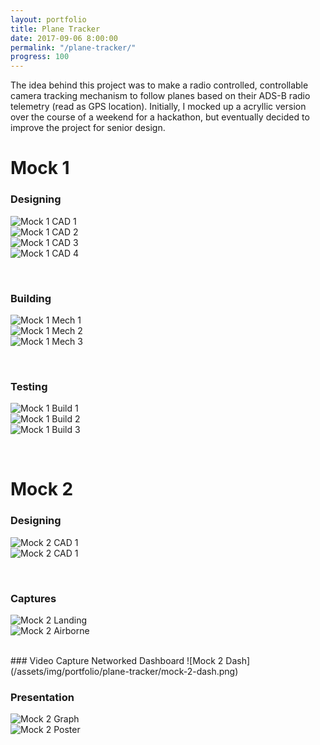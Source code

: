 ```yaml
---
layout: portfolio
title: Plane Tracker
date: 2017-09-06 8:00:00
permalink: "/plane-tracker/"
progress: 100
---
```


The idea behind this project was to make a radio controlled, controllable camera tracking mechanism to follow planes based on their ADS-B radio telemetry (read as GPS location). Initially, I mocked up a acryllic version over the course of a weekend for a hackathon, but eventually decided to improve the project for senior design.

# Mock 1

### Designing
![Mock 1 CAD 1](/assets/img/portfolio/plane-tracker/mock-1-cad-1.png)
<br>
![Mock 1 CAD 2](/assets/img/portfolio/plane-tracker/mock-1-cad-2.png)
<br>
![Mock 1 CAD 3](/assets/img/portfolio/plane-tracker/mock-1-cad-4.png)
<br>
![Mock 1 CAD 4](/assets/img/portfolio/plane-tracker/mock-1-cad-3.png)

<br>

### Building
![Mock 1 Mech 1](/assets/img/portfolio/plane-tracker/mock-1-mech-1.jpg)
<br>
![Mock 1 Mech 2](/assets/img/portfolio/plane-tracker/mock-1-mech-2.jpg)
<br>
![Mock 1 Mech 3](/assets/img/portfolio/plane-tracker/mock-1-mech-3.jpg)

<br>

### Testing
![Mock 1 Build 1](/assets/img/portfolio/plane-tracker/mock-1-build-1.gif)
<br>
![Mock 1 Build 2](/assets/img/portfolio/plane-tracker/mock-1-build-2.jpg)
<br>
![Mock 1 Build 3](/assets/img/portfolio/plane-tracker/mock-1-build-3.gif)

<br>


# Mock 2

### Designing
![Mock 2 CAD 1](/assets/img/portfolio/plane-tracker/mock-2-cad-1.png)
<br>
![Mock 2 CAD 1](/assets/img/portfolio/plane-tracker/mock-2-build-1.jpg)

<br>

### Captures
![Mock 2 Landing](/assets/img/portfolio/plane-tracker/mock-2-landing.png)
<br>
![Mock 2 Airborne](/assets/img/portfolio/plane-tracker/mock-2-airborne.png)

<br>
### Video Capture Networked Dashboard
![Mock 2 Dash](/assets/img/portfolio/plane-tracker/mock-2-dash.png)

<br>

### Presentation
![Mock 2 Graph](/assets/img/portfolio/plane-tracker/mock-2-graph.png)
<br>
![Mock 2 Poster](/assets/img/portfolio/plane-tracker/mock-2-poster.png)
